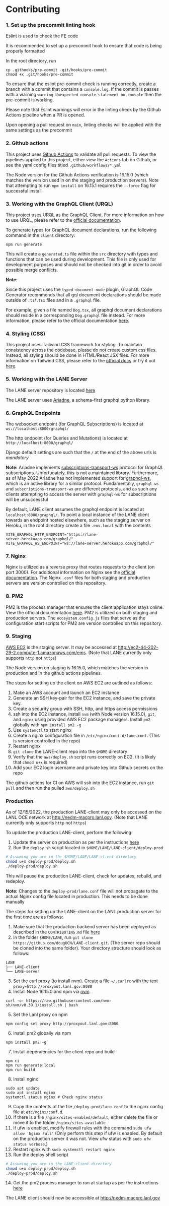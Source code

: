 # Contributing

### 1. Set up the precommit linting hook

Eslint is used to check the FE code

It is recommended to set up a precommit hook to ensure that code is being properly formatted

In the root directory, run

```
cp .githooks/pre-commit .git/hooks/pre-commit
chmod +x .git/hooks/pre-commit
```

To ensure that the eslint pre-commit check is running correctly, create a branch with a commit that contains a `console.log`. If the commit is passes with a warning `warning Unexpected console statement no-console` then the pre-commit is working.

Please note that Eslint warnings will error in the linting check by the Github Actions pipeline when a PR is opened.

Upon opening a pull request on `main`, linting checks will be applied with the same settings as the precommit

### 2. Github actions

This project uses [Github Actions](https://docs.github.com/en/actions) to validate all pull requests. To view the pipelines applied to this project, either view the `Actions` tab on Github, or see the yaml config files titled `.github/workflows/*.yml`

The Node version for the Github Actions verification is 16.15.0 (which matches the version used in on the staging and production servers). Note that attempting to run `npm install` on 16.15.1 requires the `--force` flag for successful install

### 3. Working with the GraphQL Client (URQL)

This project uses URQL as the GraphQL Client. For more information on how to use URQL, please refer to the [official documentation](https://formidable.com/open-source/urql/docs/basics/react-preact/#run-a-first-query).

To generate types for GraphQL document declarations, run the following command in the `client` directory:

```
npm run generate
```

This will create a `generated.ts` file within the `src` directory with types and functions that can be used during development. This file is only used for development purposes and should not be checked into git in order to avoid possible merge conflicts.

**Note**:

Since this project uses the `typed-document-node` plugin, GraphQL Code Generator recommends that all gql document declarations should be made outside of `.ts`/`.tsx` files and in a `.graphql` file.

For example, given a file named `Dog.tsx`, all graphql document declarations should reside in a corresponding `Dog.graphql` file instead. For more information, please refer to the official documentation [here](https://www.graphql-code-generator.com/docs/guides/react#apollo-and-urql).

### 4. Styling (CSS)

This project uses Tailwind CSS framework for styling. To maintain consistency across the codebase, please do not create custom css files. Instead, all styling should be done in HTML/React JSX files. For more information on Tailwind CSS, please refer to the [official docs](https://tailwindcss.com/docs/utility-first) or try it out [here](https://play.tailwindcss.com/).

### 5. Working with the LANE Server

The LANE server repository is located [here](https://github.com/dougUCN/LANE-server)

The LANE server uses [Ariadne](https://ariadnegraphql.org/), a schema-first graphql python library.

### 6. GraphQL Endpoints

The websocket endpoint (for GraphQL Subscriptions) is located at `ws://localhost:8000/graphql/`

The http endpoint (for Queries and Mutations) is located at `http://localhost:8000/graphql/`

Django default settings are such that the `/` at the end of the above urls is _mandatory_

**Note:** Ariadne implements [subscriptions-transport-ws](https://github.com/apollographql/subscriptions-transport-ws/blob/master/PROTOCOL.md) protocol for GraphQL subscriptions. Unfortunately, this is not a maintained library. Furthermore, as of May 2022 Ariadne has not implemented support for [graphql-ws](https://github.com/enisdenjo/graphql-ws), which is an active library for a similar protocol. Fundamentally, `graphql-ws` and `subscriptions-transport-ws` are different protocols, and as such any clients attempting to access the server with `graphql-ws` for subscriptions will be unsuccessful

By default, LANE client assumes the graphql endpoint is located at `localhost:8000/graphql/`. To point a local instance of the LANE client towards an endpoint hosted elsewhere, such as the staging server on Heroku, in the root directory create a file `.env.local` with the contents

```
VITE_GRAPHQL_HTTP_ENDPOINT="https://lane-server.herokuapp.com/graphql/"
VITE_GRAPHQL_WS_ENDPOINT="ws://lane-server.herokuapp.com/graphql/"
```

### 7. Nginx

Nginx is utilized as a reverse proxy that routes requests to the client (on port 3000). For additional information on Nginx see the [official documentation](https://www.nginx.com/resources/wiki/start/). The Nginx `.conf` files for both staging and production servers are version controlled on this repository.

### 8. PM2

PM2 is the process manager that ensures the client application stays online. View the official documentation [here](https://pm2.keymetrics.io/docs/usage/quick-start/). PM2 is utilized on both staging and production servers. The `ecosystem.config.js` files that serve as the configuration start scripts for PM2 are version controlled on this repository.

### 9. Staging

[AWS EC2](https://aws.amazon.com/ec2/) is the staging server. It may be accessed at http://ec2-44-202-29-2.compute-1.amazonaws.com/ems. (Note that LANE currently only supports `http` not `https`)

The Node version on staging is 16.15.0, which matches the version in production and in the github actions pipelines.

The steps for setting up the client on AWS EC2 are outlined as follows:

1. Make an AWS account and launch an EC2 instance
2. Generate an SSH key-pair for the EC2 instance, and save the private key.
3. Create a security group with SSH, http, and https access permissions
4. ssh into the EC2 instance, install `nvm` (with Node version 16.15.0), `git`, and `nginx` using provided AWS EC2 package managers. Install `pm2` globally with `npm install pm2 -g`
5. Use `systemctl` to start nginx
6. Create a nginx configuration file in `/etc/nginx/conf.d/lane.conf`. (This is version controlled in the repo)
7. Restart nginx
8. `git clone` the LANE-client repo into the `$HOME` directory
9. Verify that the `aws/deploy.sh` script runs correctly on EC2. (It is likely that `chmod u+x` is required)
10. Add your EC2 login username and private key into Github secrets on the repo

The github actions for CI on AWS will ssh into the EC2 instance, run `git pull` and then run the pulled `aws/deploy.sh`

### Production

As of 12/15/2022, the production LANE-client may only be accessed on the LANL OCE network at http://nedm-macpro.lanl.gov. (Note that LANE currently only supports `http` not `https`)

To update the production LANE-client, perform the following:

1. Update the server on production as per the instructions [here](https://github.com/dougUCN/LANE-server)
2. Run the `deploy.sh` script located in `$HOME/LANE/LANE-client/deploy-prod`

```bash
# Assuming you are in the $HOME/LANE/LANE-client directory
chmod u+x deploy-prod/deploy.sh
./deploy-prod/deploy.sh
```

This will pause the production LANE-client, check for updates, rebuild, and redeploy.

**Note:** Changes to the `deploy-prod/lane.conf` file will not propagate to the actual Nginx config file located in production. This needs to be done manually

The steps for setting up the LANE-client on the LANL production server for the first time are as follows:

1. Make sure that the production backend server has been deployed as described in the `CONTRIBUTING.md` file [here](https://github.com/dougUCN/LANE-server)
2. In the folder `$HOME/LANE`, run `git clone https://github.com/dougUCN/LANE-client.git`. (The server repo should be cloned into the same folder). Your directory structure should look as follows:

```
LANE
├── LANE-client
└── LANE-server
```

3. Set the curl proxy (to install nvm). Create a file `~/.curlrc` with the text `proxy=http://proxyout.lanl.gov:8080`
4. Install Node 16.15.0 and npm via [nvm](https://github.com/nvm-sh/nvm).

```
curl -o- https://raw.githubusercontent.com/nvm-sh/nvm/v0.39.1/install.sh | bash
```

5. Set the Lanl proxy on npm

```
npm config set proxy http://proxyout.lanl.gov:8080
```

6. Install pm2 globally via npm

```
npm install pm2 -g
```

7. Install dependencies for the client repo and build

```
npm ci
npm run generate:local
npm run build
```

8. Install nginx

```
sudo apt update
sudo apt install nginx
systemctl status nginx # Check nginx status
```

9.  Copy the contents of the file `/deploy-prod/lane.conf` to the nginx config file at `etc/nginx/conf.d`.
10. If there is a file `/nginx/sites-enabled/default`, either delete the file or move it to the folder `/nginx/sites-available`
11. If ufw is enabled, modify firewall rules with the command `sudo ufw allow 'Nginx Full'` (Only perform this step if ufw is enabled. By default on the production server it was not. View ufw status with `sudo ufw status verbose`.)
12. Restart nginx with `sudo systemctl restart nginx`
13. Run the deploy shell script

```bash
# Assuming you are in the LANE-client directory
chmod u+x deploy-prod/deploy.sh
./deploy-prod/deploy.sh
```

14. Get the pm2 process manager to run at startup as per the instructions [here](https://pm2.keymetrics.io/docs/usage/startup/)

The LANE client should now be accessible at http://nedm-macpro.lanl.gov
